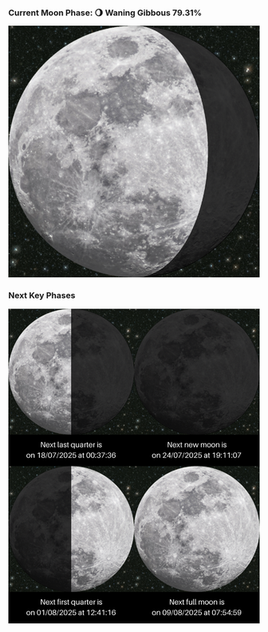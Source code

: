 ### Current Moon Phase: 🌖 Waning Gibbous 79.31%
![Moon Phase](moonphase.png)
### Next Key Phases
![Gallery](gallery.png)